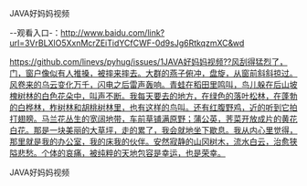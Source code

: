 JAVA好妈妈视频

--观看入口-：http://www.baidu.com/link?url=3VrBLXlO5XxnMcrZEiTidYCfCWF-0d9sJg6RtkqzmXC&wd

https://github.com/linevs/pyhug/issues/1JAVA好妈妈视频??风刮得猛烈了，门，窗户像似有人推搡，被摔来摔去。大群的燕子俯冲，盘旋，从窗前斜斜掠过。风卷来的乌云变化万千，闪电之后雷声轰响。青蛙在稻田里鸣叫，鸟儿躲在后山坡槐树林的白色花朵中，叫声不断。我每天要去的地方，在绿色的落叶松林，在蓬勃的白桦林，柞树林和胡桃树林里，也有这样的鸟叫。还有红腹野鸡，近的听到它拍打翅膀。马兰花丛生的宽阔地带，车前草铺满原野；蒲公英，荠菜开放成片的黄花白花。那是一块美丽的大草坪，走的累了，我会就地坐下歇息。我从内心里觉得，那里就是我的办公室，我的床我的伙伴。安然寂静的山冈树木，流水白云，治愈狭隘悲愁。个体的哀痛，被纯粹的天地包容是幸运，也是荣幸。

JAVA好妈妈视频
